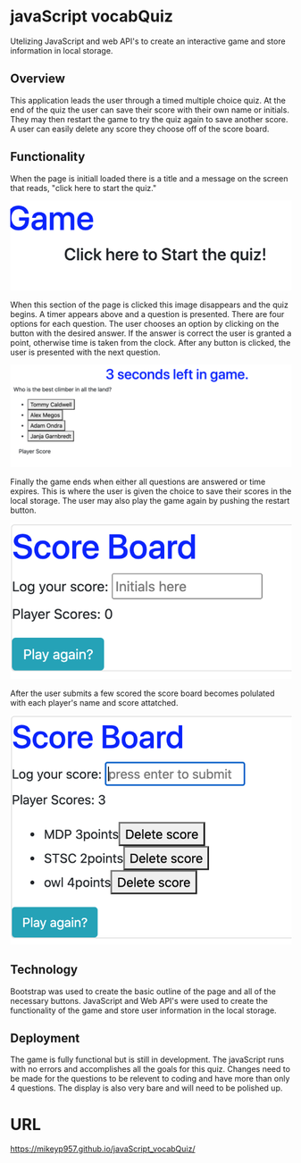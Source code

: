 # javaScript vocabQuiz
Utelizing JavaScript and web API's to create an interactive game and store information in local storage.

## Overview

This application leads the user through a timed multiple choice quiz. At the end of the quiz the user can save their score with their own name or initials. They may then restart the game to try the quiz again to save another score. A user can easily delete any score they choose off of the score board. 

## Functionality
When the page is initiall loaded there is a title and a message on the screen that reads, "click here to start the quiz."

![Screenshots](./Assets/images/gameOpen.png)

When this section of the page is clicked this image disappears and the quiz begins. A timer appears above and a question is presented. There are four options for each question. The user chooses an option by clicking on the button with the desired answer. If the answer is correct the user is granted a point, otherwise time is taken from the clock. After any button is clicked, the user is presented with the next question.

![Screenshots](./Assets/images/questionAndTimer.png)

Finally the game ends when either all questions are answered or time expires. This is where the user is given the choice to save their scores in the local storage. The user may also play the game again by pushing the restart button.

![Screenshots](./Assets/images/scoreBoardBlank.png)

After the user submits a few scored the score board becomes polulated with each player's name and score attatched.

![Screenshots](./Assets/images/localStorage.png)

## Technology

Bootstrap was used to create the basic outline of the page and all of the necessary buttons. JavaScript and Web API's were used to create the functionality of the game and store user information in the local storage.

## Deployment

The game is fully functional but is still in development. The javaScript runs with no errors and accomplishes all the goals for this quiz. Changes need to be made for the questions to be relevent to coding and have more than only 4 questions. The display is also very bare and will need to be polished up. 

# URL
https://mikeyp957.github.io/javaScript_vocabQuiz/ 
